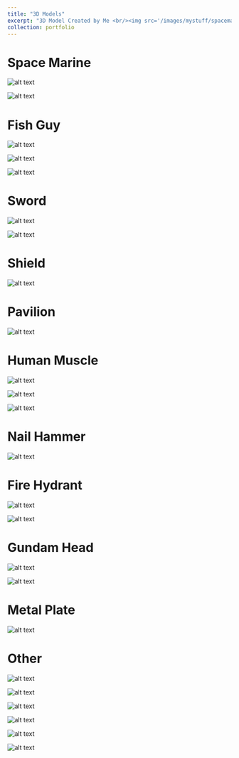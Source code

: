 ```yaml
---
title: "3D Models"
excerpt: "3D Model Created by Me <br/><img src='/images/mystuff/spacemarine.png'>"
collection: portfolio
---
```

Space Marine
======
![alt text](/images/mystuff/spacemarine.png)

![alt text](/images/mystuff/spacemarine_2.png)

Fish Guy
======
![alt text](/images/mystuff/FishGuyRenderOrange.png) 

![alt text](/images/mystuff/fishguy.png)

![alt text](/images/mystuff/Fishguy2.png)

Sword
======
![alt text](/images/mystuff/sword.png)

![alt text](/images/mystuff/sword2.png)

Shield
======
![alt text](/images/mystuff/shield.png)

Pavilion
======
![alt text](/images/mystuff/pavilion.png)

Human Muscle
======
![alt text](/images/mystuff/muscle.png)

![alt text](/images/mystuff/muscle2.png)

![alt text](/images/mystuff/muscle3.jpg)

Nail Hammer
======
![alt text](/images/mystuff/nailhammer.jpg)

Fire Hydrant
======
![alt text](/images/mystuff/firehydrant.jpg)

![alt text](/images/mystuff/firehydrant2.jpg)

Gundam Head
======
![alt text](/images/mystuff/gundam2.png)

![alt text](/images/mystuff/gundam.png)

Metal Plate
======
![alt text](/images/mystuff/metal.png)

Other
=====
![alt text](/images/mystuff/WallE.png)

![alt text](/images/mystuff/Airen.png)

![alt text](/images/mystuff/Tank.png)

![alt text](/images/mystuff/Demon.png)

![alt text](/images/mystuff/Laptop.png)

![alt text](/images/mystuff/Telescope.jpg)
<!-- ![alt text](/images/mystuff) -->
